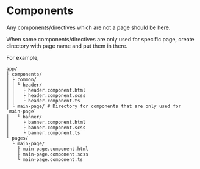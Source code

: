 # Components

Any components/directives which are not a page should be here.

When some components/directives are only used for specific page, create directory with page name and put them in there.

For example,

```
app/
├ components/
│ ├ common/
│ │ └ header/
│ │   ├ header.component.html
│ │   ├ header.component.scss
│ │   └ header.component.ts
│ └ main-page/ # Directory for components that are only used for `main-page`
│   └ banner/
│     ├ banner.component.html
│     ├ banner.component.scss
│     └ banner.component.ts
└ pages/
  └ main-page/
    ├ main-page.component.html
    ├ main-page.component.scss
    └ main-page.component.ts
```
